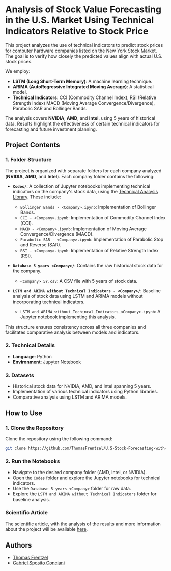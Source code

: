 # Analysis of Stock Value Forecasting in the U.S. Market Using Technical Indicators Relative to Stock Price

This project analyzes the use of technical indicators to predict stock prices for computer hardware companies listed on the New York Stock Market. The goal is to verify how closely the predicted values align with actual U.S. stock prices. 

We employ:
- **LSTM (Long Short-Term Memory)**: A machine learning technique.
- **ARIMA (AutoRegressive Integrated Moving Average)**: A statistical model.
- **Technical Indicators**: CCI (Commodity Channel Index), RSI (Relative Strength Index) MACD (Moving Average Convergence/Divergence), Parabolic SAR and Bollinger Bands.

The analysis covers **NVIDIA**, **AMD**, and **Intel**, using 5 years of historical data. Results highlight the effectiveness of certain technical indicators for forecasting and future investment planning.

## Project Contents

### 1. Folder Structure
The project is organized with separate folders for each company analyzed (**NVIDIA**, **AMD**, and **Intel**). Each company folder contains the following:

- **`Codes/`**: A collection of Jupyter notebooks implementing technical indicators on the company's stock data, using the [Technical Analysis Library](https://technical-analysis-library-in-python.readthedocs.io/en/latest/). These include:
  - `Bollinger Bands - <Company>.ipynb`: Implementation of Bollinger Bands.
  - `CCI - <Company>.ipynb`: Implementation of Commodity Channel Index (CCI).
  - `MACD - <Company>.ipynb`: Implementation of Moving Average Convergence/Divergence (MACD).
  - `Parabolic SAR - <Company>.ipynb`: Implementation of Parabolic Stop and Reverse (SAR).
  - `RSI - <Company>.ipynb`: Implementation of Relative Strength Index (RSI).

- **`Database 5 years <Company>/`**: Contains the raw historical stock data for the company.
  - `<Company> 5Y.csv`: A CSV file with 5 years of stock data.

- **`LSTM and ARIMA without Technical Indicators - <Company>/`**: Baseline analysis of stock data using LSTM and ARIMA models without incorporating technical indicators.
  - `LSTM_and_ARIMA_without_Techincal_Indicators_<Company>.ipynb`: A Jupyter notebook implementing this analysis.

This structure ensures consistency across all three companies and facilitates comparative analysis between models and indicators.

### 2. Technical Details
- **Language**: Python
- **Environment**: Jupyter Notebook

### 3. Datasets
- Historical stock data for NVIDIA, AMD, and Intel spanning 5 years.
- Implementation of various technical indicators using Python libraries.
- Comparative analysis using LSTM and ARIMA models.

## How to Use

### 1. Clone the Repository
Clone the repository using the following command:
```bash
git clone https://github.com/ThomasFrentzel/U.S-Stock-Forecasting-with-Technical-Indicators
```

### 2. Run the Notebooks
- Navigate to the desired company folder (AMD, Intel, or NVIDIA).
- Open the `Codes` folder and explore the Jupyter notebooks for technical indicators.
- Use the `Database 5 years <Company>` folder for raw data.
- Explore the `LSTM and ARIMA without Technical Indicators` folder for baseline analysis.


### Scientific Article
The scientific article, with the analysis of the results and more information about the project will be available [here](#).




## Authors

- [Thomas Frentzel](https://github.com/ThomasFrentzel)
- [Gabriel Sposito Conciani](https://github.com/GabrielScon)
